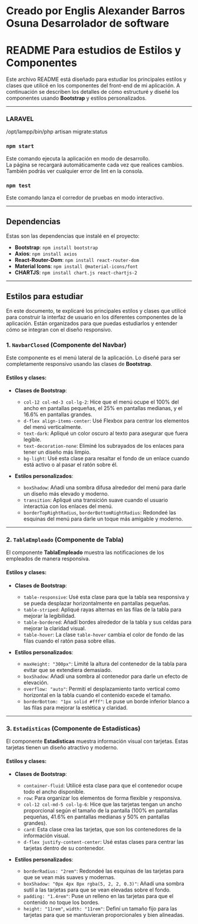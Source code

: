 # Creado por Englis Alexander Barros Osuna Desarrolador de software
# README Para estudios de Estilos y Componentes

Este archivo README está diseñado para estudiar los principales estilos y clases que utilicé en los componentes del front-end de mi aplicación. A continuación se describen los detalles de cómo estructuré y diseñé los componentes usando **Bootstrap** y estilos personalizados.

---

### LARAVEL
/opt/lampp/bin/php artisan migrate:status


### `npm start`
Este comando ejecuta la aplicación en modo de desarrollo.\
La página se recargará automáticamente cada vez que realices cambios.\
También podrás ver cualquier error de lint en la consola.

### `npm test`

Este comando lanza el corredor de pruebas en modo interactivo.

---

## Dependencias

Estas son las dependencias que instalé en el proyecto:

- **Bootstrap**: `npm install bootstrap`
- **Axios**: `npm install axios`
- **React-Router-Dom**: `npm install react-router-dom`
- **Material Icons**: `npm install @material-icons/font`
- **CHARTJS**: `npm install chart.js react-chartjs-2`


---

## Estilos para estudiar

En este documento, te explicaré los principales estilos y clases que utilicé para construir la interfaz de usuario en los diferentes componentes de la aplicación. Están organizados para que puedas estudiarlos y entender cómo se integran con el diseño responsivo.

### 1. `NavbarClosed` (Componente del Navbar)

Este componente es el menú lateral de la aplicación. Lo diseñé para ser completamente responsivo usando las clases de **Bootstrap**.

#### Estilos y clases:

- **Clases de Bootstrap**:
  - `col-12 col-md-3 col-lg-2`: Hice que el menú ocupe el 100% del ancho en pantallas pequeñas, el 25% en pantallas medianas, y el 16.6% en pantallas grandes.
  - `d-flex align-items-center`: Usé Flexbox para centrar los elementos del menú verticalmente.
  - `text-dark`: Apliqué un color oscuro al texto para asegurar que fuera legible.
  - `text-decoration-none`: Eliminé los subrayados de los enlaces para tener un diseño más limpio.
  - `bg-light`: Usé esta clase para resaltar el fondo de un enlace cuando está activo o al pasar el ratón sobre él.

- **Estilos personalizados**:
  - `boxShadow`: Añadí una sombra difusa alrededor del menú para darle un diseño más elevado y moderno.
  - `transition`: Apliqué una transición suave cuando el usuario interactúa con los enlaces del menú.
  - `borderTopRightRadius`, `borderBottomRightRadius`: Redondeé las esquinas del menú para darle un toque más amigable y moderno.

---

### 2. `TablaEmpleado` (Componente de Tabla)

El componente **TablaEmpleado** muestra las notificaciones de los empleados de manera responsiva.

#### Estilos y clases:

- **Clases de Bootstrap**:
  - `table-responsive`: Usé esta clase para que la tabla sea responsiva y se pueda desplazar horizontalmente en pantallas pequeñas.
  - `table-striped`: Apliqué rayas alternas en las filas de la tabla para mejorar la legibilidad.
  - `table-bordered`: Añadí bordes alrededor de la tabla y sus celdas para mejorar la claridad visual.
  - `table-hover`: La clase `table-hover` cambia el color de fondo de las filas cuando el ratón pasa sobre ellas.

- **Estilos personalizados**:
  - `maxHeight: "300px"`: Limité la altura del contenedor de la tabla para evitar que se extendiera demasiado.
  - `boxShadow`: Añadí una sombra al contenedor para darle un efecto de elevación.
  - `overflow: "auto"`: Permití el desplazamiento tanto vertical como horizontal en la tabla cuando el contenido excede el tamaño.
  - `borderBottom: "1px solid #fff"`: Le puse un borde inferior blanco a las filas para mejorar la estética y claridad.

---

### 3. `Estadisticas` (Componente de Estadísticas)

El componente **Estadisticas** muestra información visual con tarjetas. Estas tarjetas tienen un diseño atractivo y moderno.

#### Estilos y clases:

- **Clases de Bootstrap**:
  - `container-fluid`: Utilicé esta clase para que el contenedor ocupe todo el ancho disponible.
  - `row`: Para organizar los elementos de forma flexible y responsiva.
  - `col-12 col-md-5 col-lg-6`: Hice que las tarjetas tengan un ancho proporcional según el tamaño de la pantalla (100% en pantallas pequeñas, 41.6% en pantallas medianas y 50% en pantallas grandes).
  - `card`: Esta clase crea las tarjetas, que son los contenedores de la información visual.
  - `d-flex justify-content-center`: Usé estas clases para centrar las tarjetas dentro de su contenedor.

- **Estilos personalizados**:
  - `borderRadius: "2rem"`: Redondeé las esquinas de las tarjetas para que se vean más suaves y modernas.
  - `boxShadow: "0px 4px 8px rgba(5, 2, 2, 0.3)"`: Añadí una sombra sutil a las tarjetas para que se vean elevadas sobre el fondo.
  - `padding: "1.4rem"`: Puse un relleno en las tarjetas para que el contenido no toque los bordes.
  - `height: "11rem"`, `width: "11rem"`: Definí un tamaño fijo para las tarjetas para que se mantuvieran proporcionales y bien alineadas.
